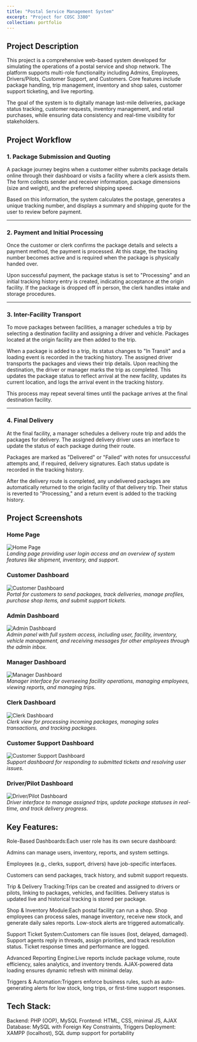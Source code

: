 ```yaml
---
title: "Postal Service Management System"
excerpt: "Project for COSC 3380"
collection: portfolio
---
```



## Project Description
This project is a comprehensive web-based system developed for simulating the operations of a postal service and shop network. The platform supports multi-role functionality including Admins, Employees, Drivers/Pilots, Customer Support, and Customers. Core features include package handling, trip management, inventory and shop sales, customer support ticketing, and live reporting.

The goal of the system is to digitally manage last-mile deliveries, package status tracking, customer requests, inventory management, and retail purchases, while ensuring data consistency and real-time visibility for stakeholders.


## Project Workflow

### 1. Package Submission and Quoting
A package journey begins when a customer either submits package details online through their dashboard or visits a facility where a clerk assists them. The form collects sender and receiver information, package dimensions (size and weight), and the preferred shipping speed.

Based on this information, the system calculates the postage, generates a unique tracking number, and displays a summary and shipping quote for the user to review before payment.

---

### 2. Payment and Initial Processing
Once the customer or clerk confirms the package details and selects a payment method, the payment is processed. At this stage, the tracking number becomes active and is required when the package is physically handed over.

Upon successful payment, the package status is set to "Processing" and an initial tracking history entry is created, indicating acceptance at the origin facility. If the package is dropped off in person, the clerk handles intake and storage procedures.

---

### 3. Inter-Facility Transport
To move packages between facilities, a manager schedules a trip by selecting a destination facility and assigning a driver and vehicle. Packages located at the origin facility are then added to the trip.

When a package is added to a trip, its status changes to "In Transit" and a loading event is recorded in the tracking history. The assigned driver transports the packages and views their trip details. Upon reaching the destination, the driver or manager marks the trip as completed. This updates the package status to reflect arrival at the new facility, updates its current location, and logs the arrival event in the tracking history.

This process may repeat several times until the package arrives at the final destination facility.

---

### 4. Final Delivery
At the final facility, a manager schedules a delivery route trip and adds the packages for delivery. The assigned delivery driver uses an interface to update the status of each package during their route.

Packages are marked as "Delivered" or "Failed" with notes for unsuccessful attempts and, if required, delivery signatures. Each status update is recorded in the tracking history.

After the delivery route is completed, any undelivered packages are automatically returned to the origin facility of that delivery trip. Their status is reverted to "Processing," and a return event is added to the tracking history.




## Project Screenshots

### Home Page  
![Home Page](/3380pics/home.png)  
*Landing page providing user login access and an overview of system features like shipment, inventory, and support.*

### Customer Dashboard  
![Customer Dashboard](/3380pics/customer.png)  
*Portal for customers to send packages, track deliveries, manage profiles, purchase shop items, and submit support tickets.*

### Admin Dashboard  
![Admin Dashboard](/3380pics/admin.png)  
*Admin panel with full system access, including user, facility, inventory, vehicle management, and receiving messages for other employees through the admin inbox.*

### Manager Dashboard  
![Manager Dashboard](/3380pics/manager.png)  
*Manager interface for overseeing facility operations, managing employees, viewing reports, and managing trips.*

### Clerk Dashboard  
![Clerk Dashboard](/3380pics/clerk.png)  
*Clerk view for processing incoming packages, managing sales transactions, and tracking packages.*

### Customer Support Dashboard  
![Customer Support Dashboard](/3380pics/customer_sup.png)  
*Support dashboard for responding to submitted tickets and resolving user issues.*

### Driver/Pilot Dashboard  
![Driver/Pilot Dashboard](/3380pics/driver.png)  
*Driver interface to manage assigned trips, update package statuses in real-time, and track delivery progress.*




## Key Features:
Role-Based Dashboards:Each user role has its own secure dashboard:

Admins can manage users, inventory, reports, and system settings.

Employees (e.g., clerks, support, drivers) have job-specific interfaces.

Customers can send packages, track history, and submit support requests.

Trip & Delivery Tracking:Trips can be created and assigned to drivers or pilots, linking to packages, vehicles, and facilities. Delivery status is updated live and historical tracking is stored per package.

Shop & Inventory Module:Each postal facility can run a shop. Shop employees can process sales, manage inventory, receive new stock, and generate daily sales reports. Low-stock alerts are triggered automatically.

Support Ticket System:Customers can file issues (lost, delayed, damaged). Support agents reply in threads, assign priorities, and track resolution status. Ticket response times and performance are logged.

Advanced Reporting Engine:Live reports include package volume, route efficiency, sales analytics, and inventory trends. AJAX-powered data loading ensures dynamic refresh with minimal delay.

Triggers & Automation:Triggers enforce business rules, such as auto-generating alerts for low stock, long trips, or first-time support responses.


## Tech Stack:
Backend: PHP (OOP), MySQL
Frontend: HTML, CSS, minimal JS, AJAX
Database: MySQL with Foreign Key Constraints, Triggers
Deployment: XAMPP (localhost), SQL dump support for portability




